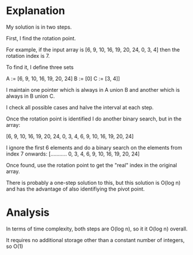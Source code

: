 # Explanation

My solution is in two steps.

First, I find the rotation point.

For example, if the input array is  [6, 9, 10, 16, 19, 20, 24, 0, 3, 4] then the rotation index is 7.

To find it, I define three sets

A := [6, 9, 10, 16, 19, 20, 24]
B := [0]
C := [3, 4]]

I maintain one pointer which is always in A union B and another which is always in B union C.

I check all possible cases and halve the interval at each step.

Once the rotation point is identified I do another binary search, but in the array:

[6, 9, 10, 16, 19, 20, 24, 0, 3, 4, 6, 9, 10, 16, 19, 20, 24]

I ignore the first 6 elements and do a binary search on the elements from index 7 onwards: [...........  0, 3, 4, 6, 9, 10, 16, 19, 20, 24]

Once found, use the rotation point to get the "real" index in the original array.

There is probably a one-step solution to this, but this solution is O(log n) and has the advantage of also identifiying the pivot point.



# Analysis

In terms of time complexity, both steps are O(log n), so it it O(log n) overall.

It requires no additional storage other than a constant number of integers, so O(1)

